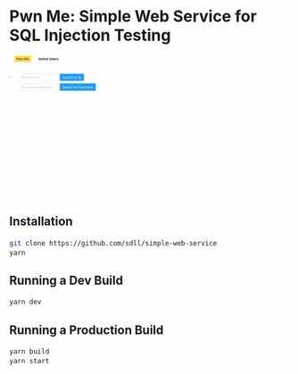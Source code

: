 # Pwn Me: Simple Web Service for SQL Injection Testing

![Demo](./docs/demo.gif)

## Installation

```bash
git clone https://github.com/sdll/simple-web-service
yarn
```

## Running a Dev Build

```bash
yarn dev
```

## Running a Production Build

```bash
yarn build
yarn start
```
